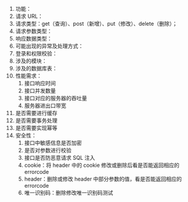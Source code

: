 1. 功能：
2. 请求 URL：
3. 请求类型：get（查询）、post（新增）、put（修改）、delete（删除）；
4. 请求参数类型：
5. 响应数据类型：
6. 可能出现的异常及处理方式：
7. 登录和权限校验：
8. 涉及的模块：
9. 涉及的数据库表：
10. 性能需求：
    1. 接口响应时间
    2. 接口并发数量
    3. 接口对应的服务器的吞吐量
    4. 服务器进出口带宽
11. 是否需要进行缓存
12. 是否需要事务处理
13. 是否需要实现幂等
14. 安全性：
    1. 接口中敏感信息是否加密
    2. 是否对参数进行校验
    3. 接口是否防恶意请求 SQL 注入
    4. cookie：将 header 中的 cookie 修改或删除后看是否能返回相应的 errorcode
    5. header：删除或修改 header 中部分参数的值，看是否能返回相应的 errorcode
    6. 唯一识别码：删除修改唯一识别码测试

